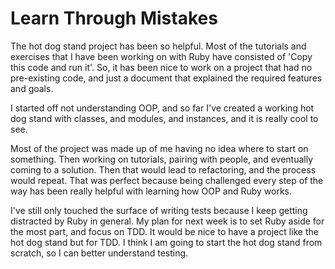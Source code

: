# Learn Through Mistakes

The hot dog stand project has been so helpful. Most of the tutorials and exercises that I have been working on with Ruby have consisted of 'Copy this code and run it'. So, it has been nice to work on a project that had no pre-existing code, and just a document that explained the required features and goals.

I started off not understanding OOP, and so far I've created a working hot dog stand with classes, and modules, and instances, and it is really cool to see.

Most of the project was made up of me having no idea where to start on something. Then working on tutorials, pairing with people, and eventually coming to a solution. Then that would lead to refactoring, and the process would repeat. That was perfect because being challenged every step of the way has been really helpful with learning how OOP and Ruby works.

I've still only touched the surface of writing tests because I keep getting distracted by Ruby in general. My plan for next week is to set Ruby aside for the most part, and focus on TDD. It would be nice to have a project like the hot dog stand but for TDD. I think I am going to start the hot dog stand from scratch, so I can better understand testing. 
